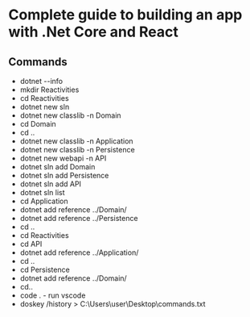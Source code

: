 # Complete guide to building an app with .Net Core and React
## Commands
* dotnet --info
* mkdir Reactivities
* cd Reactivities
* dotnet new sln
* dotnet new classlib -n Domain
* cd Domain
* cd ..
* dotnet new classlib -n Application
* dotnet new classlib -n Persistence
* dotnet new webapi -n API
* dotnet sln add Domain
* dotnet sln add Persistence
* dotnet sln add API
* dotnet sln list
* cd Application
* dotnet add reference ../Domain/
* dotnet add reference ../Persistence
* cd ..
* cd Reactivities
* cd API
* dotnet add reference ../Application/
* cd ..
* cd Persistence
* dotnet add reference ../Domain/
* cd..
* code . - run vscode
* doskey /history > C:\Users\user\Desktop\commands.txt
